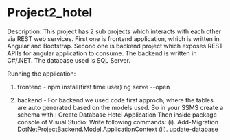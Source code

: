 # Project2_hotel

Description:
This project has 2 sub projects which interacts with each other via REST web services. First one is frontend application, which is written in Angular and Bootstrap.
Second one is backend project which exposes REST APIIs for angular application to consume. The backend is written in C#/.NET. The database used is SQL Server.

Running the application:

1. frontend - 
  npm install(first time user)
  ng serve --open 
  
2. backend -
    For backend we used code first approch, where the tables are auto generated based on the models used.
    So in your SSMS create a schema with : Create Database Hotel Application
    Then inside package console of Visual Studio:
    Write following commands:
    (i). Add-Migration DotNetProjectBackend.Model.ApplicationContext
    (ii). update-database
    

